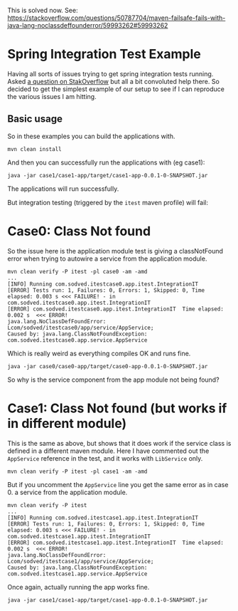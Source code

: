 This is solved now. See: https://stackoverflow.com/questions/50787704/maven-failsafe-fails-with-java-lang-noclassdeffounderror/59993262#59993262

# Spring Integration Test Example

Having all sorts of issues trying to get spring integration tests running. Asked [a question on StakOverflow](https://stackoverflow.com/questions/71836098/) but all a bit convoluted help there. So decided to get the simplest example of our setup to see if I can reproduce the various issues I am hitting.

## Basic usage
So in these examples you can build the applications with.
```
mvn clean install
```

And then you can successfully run the applications with (eg case1):
```
java -jar case1/case1-app/target/case1-app-0.0.1-0-SNAPSHOT.jar
```
The applications will run successfully.

But integration testing (triggered by the `itest` maven profile) will fail:

# Case0: Class Not found
So the issue here is the application module test is giving a classNotFound error when trying to autowire
a service from the application module.
```
mvn clean verify -P itest -pl case0 -am -amd
...
[INFO] Running com.sodved.itestcase0.app.itest.IntegrationIT
[ERROR] Tests run: 1, Failures: 0, Errors: 1, Skipped: 0, Time elapsed: 0.003 s <<< FAILURE! - in com.sodved.itestcase0.app.itest.IntegrationIT
[ERROR] com.sodved.itestcase0.app.itest.IntegrationIT  Time elapsed: 0.002 s  <<< ERROR!
java.lang.NoClassDefFoundError: Lcom/sodved/itestcase0/app/service/AppService;
Caused by: java.lang.ClassNotFoundException: com.sodved.itestcase0.app.service.AppService
```
Which is really weird as everything compiles OK and runs fine.
```
java -jar case0/case0-app/target/case0-app-0.0.1-0-SNAPSHOT.jar
```

So why is the service component from the app module not being found?

# Case1: Class Not found (but works if in different module)
This is the same as above, but shows that it does work if the service class is defined in a different
maven module. Here I have commented out the `AppService` reference in the test, and it works with `LibService`
only.
```
mvn clean verify -P itest -pl case1 -am -amd
```

But if you uncomment the `AppService` line you get the same error as in case 0.
a service from the application module.
```
mvn clean verify -P itest
...
[INFO] Running com.sodved.itestcase1.app.itest.IntegrationIT
[ERROR] Tests run: 1, Failures: 0, Errors: 1, Skipped: 0, Time elapsed: 0.003 s <<< FAILURE! - in com.sodved.itestcase1.app.itest.IntegrationIT
[ERROR] com.sodved.itestcase1.app.itest.IntegrationIT  Time elapsed: 0.002 s  <<< ERROR!
java.lang.NoClassDefFoundError: Lcom/sodved/itestcase1/app/service/AppService;
Caused by: java.lang.ClassNotFoundException: com.sodved.itestcase1.app.service.AppService
```

Once again, actually running the app works fine.
```
java -jar case1/case1-app/target/case1-app-0.0.1-0-SNAPSHOT.jar
```


